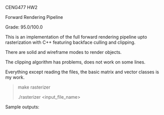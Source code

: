 CENG477 HW2

Forward Rendering Pipeline

Grade: 95.0/100.0

This is an implementation of the full forward rendering pipeline upto rasterization with C++ featuring backface culling and clipping.

There are solid and wireframe modes to render objects.

The clipping algorithm has problems, does not work on some lines.

Everything except reading the files, the basic matrix and vector classes is my work.

>make rasterizer
>
>./rasterizer <input_file_name>


Sample outputs:


